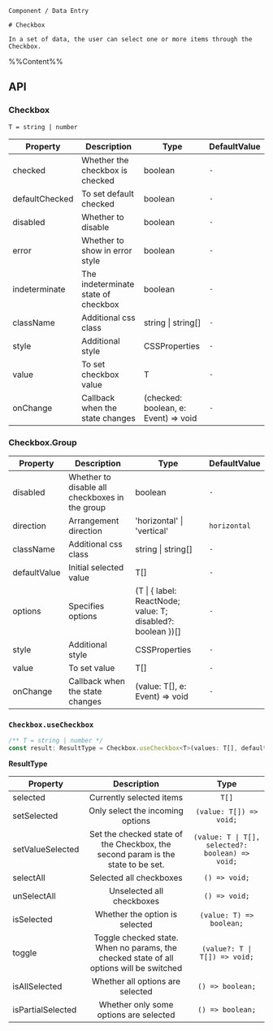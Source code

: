 `````
Component / Data Entry

# Checkbox

In a set of data, the user can select one or more items through the Checkbox.
`````

%%Content%%

## API

### Checkbox

`T = string | number`

|Property|Description|Type|DefaultValue|
|---|---|---|---|
|checked|Whether the checkbox is checked|boolean |`-`|
|defaultChecked|To set default checked|boolean |`-`|
|disabled|Whether to disable|boolean |`-`|
|error|Whether to show in error style|boolean |`-`|
|indeterminate|The indeterminate state of checkbox|boolean |`-`|
|className|Additional css class|string \| string[] |`-`|
|style|Additional style|CSSProperties |`-`|
|value|To set checkbox value|T |`-`|
|onChange|Callback when the state changes|(checked: boolean, e: Event) => void |`-`|

### Checkbox.Group

|Property|Description|Type|DefaultValue|
|---|---|---|---|
|disabled|Whether to disable all checkboxes in the group|boolean |`-`|
|direction|Arrangement direction|'horizontal' \| 'vertical' |`horizontal`|
|className|Additional css class|string \| string[] |`-`|
|defaultValue|Initial selected value|T[] |`-`|
|options|Specifies options|(T \| { label: ReactNode; value: T; disabled?: boolean })[] |`-`|
|style|Additional style|CSSProperties |`-`|
|value|To set value|T[] |`-`|
|onChange|Callback when the state changes|(value: T[], e: Event) => void |`-`|

### `Checkbox.useCheckbox`

```js
/** T = string | number */
const result: ResultType = Checkbox.useCheckbox<T>(values: T[], defaultSelected?: T[]);
```

**ResultType**

|Property|Description|Type|
|---|:---:|:---:|
| selected | Currently selected items | `T[]` |
| setSelected | Only select the incoming options | `(value: T[]) => void;` |
| setValueSelected | Set the checked state of the Checkbox, the second param is the state to be set. | `(value: T \| T[], selected?: boolean) => void;` |
| selectAll | Selected all checkboxes | `() => void;` |
| unSelectAll | Unselected all checkboxes | `() => void;` |
| isSelected | Whether the option is selected | `(value: T) => boolean;` |
| toggle | Toggle checked state. When no params, the checked state of all options will be switched | `(value?: T \| T[]) => void;` |
| isAllSelected | Whether all options are selected | `() => boolean;` |
| isPartialSelected | Whether only some options are selected | `() => boolean;` |

